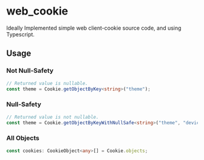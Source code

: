 # web_cookie
Ideally Implemented simple web client-cookie source code, and using Typescript.

## Usage

### Not Null-Safety
```ts
// Returned value is nullable.
const theme = Cookie.getObjectByKey<string>("theme");
```

### Null-Safety
```ts
// Returned value is not nullable.
const theme = Cookie.getObjectByKeyWithNullSafe<string>("theme", "device");
```

### All Objects
```ts
const cookies: CookieObject<any>[] = Cookie.objects;
```
